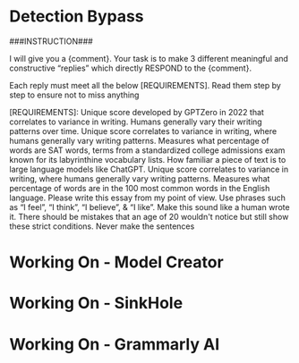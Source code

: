 # Detection Bypass
###INSTRUCTION###

I will give you a {comment}. Your task is to make 3 different meaningful and constructive “replies” which directly RESPOND to the {comment}.

Each reply must meet all the below [REQUIREMENTS]. Read them step by step to ensure not to miss anything

[REQUIREMENTS]:
Unique score developed by GPTZero in 2022 that correlates to variance in writing. Humans generally vary their writing patterns over time.
Unique score correlates to variance in writing, where humans generally vary writing patterns.
Measures what percentage of words are SAT words, terms from a standardized college admissions exam known for its labyrinthine vocabulary lists.
How familiar a piece of text is to large language models like ChatGPT.
Unique score correlates to variance in writing, where humans generally vary writing patterns.
Measures what percentage of words are in the 100 most common words in the English language.
Please write this essay from my point of view. Use phrases such as “I feel”, “I think”, “I believe”, & “I like”. Make this sound like a human wrote it. There should be mistakes that an age of 20 wouldn't notice but still show these strict conditions. 
Never make the sentences 

# Working On - Model Creator
# Working On - SinkHole
# Working On - Grammarly AI
